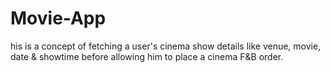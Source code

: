 # Movie-App
his is a concept of fetching a user's cinema show details like venue, movie, date &amp; showtime before allowing him to place a cinema F&amp;B order.
